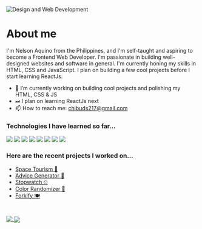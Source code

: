 ![Design and Web Development](https://scontent.fmnl30-2.fna.fbcdn.net/v/t1.15752-9/278894127_1991355361036561_6933966133611773948_n.png?_nc_cat=110&ccb=1-6&_nc_sid=ae9488&_nc_eui2=AeEjtSxKbrnotcB1wb9ThROSbEqgL5E20MtsSqAvkTbQy7AnaNX-UyiusAtfTpPanLQZmD4WqwcPnCChRMSnWWtK&_nc_ohc=XqQuvI9NaoEAX92vVwD&_nc_ht=scontent.fmnl30-2.fna&oh=03_AVIOijo84R2DkfIPqSk5x9Hea8KpdoANJkwH6FVmgsi7Dg&oe=629BBB56)
# About me
I'm Nelson Aquino from the Philippines, and I'm self-taught and aspiring to become a Frontend Web Developer. I'm passionate in building well-designed websites and software in general. I'm currently honing my skills in HTML, CSS and JavaScript. I plan on building a few cool projects before I start learning ReactJs.
- 🔭 I’m currently working on building cool projects and polishing my HTML, CSS & JS
- ⏭ I plan on learning ReactJs next
- 📫 How to reach me: chibuds217@gmail.com  

### Technologies I have learned so far...

<img src="https://img.shields.io/badge/HTML5-E34F26?style=for-the-badge&logo=html5&logoColor=white"> <img src="https://img.shields.io/badge/CSS3-1572B6?style=for-the-badge&logo=css3&logoColor=white"> <img src="https://img.shields.io/badge/Sass-CC6699?style=for-the-badge&logo=sass&logoColor=white"> <img src="https://img.shields.io/badge/JavaScript-323330?style=for-the-badge&logo=javascript&logoColor=F7DF1E"> <img src="https://img.shields.io/badge/GIT-E44C30?style=for-the-badge&logo=git&logoColor=white"> <img src="https://img.shields.io/badge/GitHub-100000?style=for-the-badge&logo=github&logoColor=white"> <img src="https://img.shields.io/badge/npm-CB3837?style=for-the-badge&logo=npm&logoColor=white"> <img src="https://img.shields.io/badge/Netlify-00C7B7?style=for-the-badge&logo=netlify&logoColor=white">

### Here are the recent projects I worked on...
- [Space Tourism 🚀](https://github.com/nelsonaq/space-tourism)
- [Advice Generator 🎲](https://github.com/nelsonaq/advice-generator)
- [Stopwatch ⏲](https://github.com/nelsonaq/stopwatch)
- [Color Randomizer 🌈](https://github.com/nelsonaq/color-randomizer)
- [Forkify 🍽](https://github.com/nelsonaq/forkify-course-project)

#
<a href="https://github.com/anuraghazra/github-readme-stats">
  <img align="top" src="https://github-readme-stats.vercel.app/api/top-langs/?username=nelsonaq&theme=github_dark" />
</a>
<a href="https://github.com/anuraghazra/github-readme-stats">
  <img align="center" src="https://github-readme-stats.vercel.app/api?username=nelsonaq&show_icons=true&theme=github_dark" />
</a>

<!---
nelsonaq/nelsonaq is a ✨ special ✨ repository because its `README.md` (this file) appears on your GitHub profile.
You can click the Preview link to take a look at your changes.
--->
